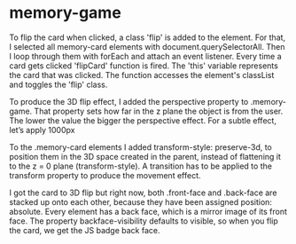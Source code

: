 # memory-game

To flip the card when clicked, a class 'flip' is added to the element. For that, I selected all memory-card elements with document.querySelectorAll. Then I loop through them with forEach and attach an event listener. Every time a card gets clicked 'flipCard' function is fired. The 'this' variable represents the card that was clicked. The function accesses the element's classList and toggles the 'flip' class. 

To produce the 3D flip effect, I added the perspective property to .memory-game. That property sets how far in the z plane the object is from the user. The lower the value the bigger the perspective effect. For a subtle effect, let’s apply 1000px

To the .memory-card elements I added transform-style: preserve-3d, to position them in the 3D space created in the parent, instead of flattening it to the z = 0 plane (transform-style). A transition has to be applied to the transform property to produce the movement effect.

I got the card to 3D flip but right now, both .front-face and .back-face are stacked up onto each other, because they have been assigned position: absolute. Every element has a back face, which is a mirror image of its front face. The property backface-visibility defaults to visible, so when you flip the card, we get the JS badge back face.
